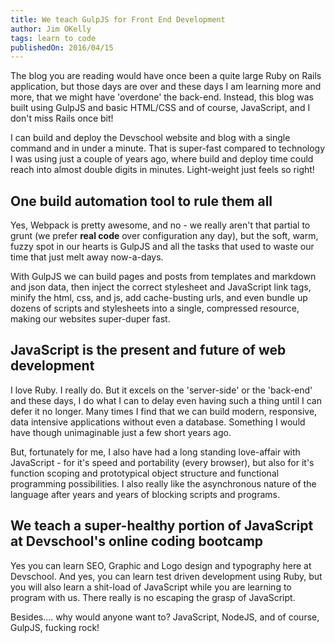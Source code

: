 ```yaml
---
title: We teach GulpJS for Front End Development
author: Jim OKelly
tags: learn to code
publishedOn: 2016/04/15
---
```


The blog you are reading would have once been a quite large Ruby on Rails application, but those days are over and these days I am learning more and more, that we might have 'overdone' the back-end. Instead, this blog was built using GulpJS and basic HTML/CSS and of course, JavaScript, and I don't miss Rails once bit!

<!--more-->

I can build and deploy the Devschool website and blog with a single command and in under a minute. That is super-fast compared to technology I was using just a couple of years ago, where build and deploy time could reach into almost double digits in minutes. Light-weight just feels so right!

## One build automation tool to rule them all

Yes, Webpack is pretty awesome, and no - we really aren't that partial to grunt (we prefer **real code** over configuration any day), but the soft, warm, fuzzy spot in our hearts is GulpJS and all the tasks that used to waste our time that just melt away now-a-days.

With GulpJS we can build pages and posts from templates and markdown and json data, then inject the correct stylesheet and JavaScript link tags, minify the html, css, and js, add cache-busting urls, and even bundle up dozens of scripts and stylesheets into a single, compressed resource, making our websites super-duper fast.

## JavaScript is the present and future of web development

I love Ruby. I really do. But it excels on the 'server-side' or the 'back-end' and these days, I do what I can to delay even having such a thing until I can defer it no longer. Many times I find that we can build modern, responsive, data intensive applications without even a database. Something I would have though unimaginable just a few short years ago.

But, fortunately for me, I also have had a long standing love-affair with JavaScript - for it's speed and portability (every browser), but also for it's function scoping and prototypical object structure and functional programming possibilities. I also really like the asynchronous nature of the language after years and years of blocking scripts and programs.

## We teach a super-healthy portion of JavaScript at Devschool's online coding bootcamp

Yes you can learn SEO, Graphic and Logo design and typography here at Devschool. And yes, you can learn test driven development using Ruby, but you will also learn a shit-load of JavaScript while you are learning to program with us. There really is no escaping the grasp of JavaScript.

Besides.... why would anyone want to? JavaScript, NodeJS, and of course, GulpJS, fucking rock!


